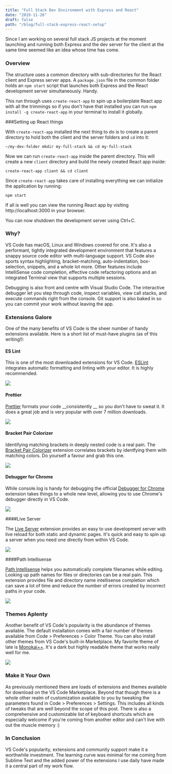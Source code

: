 ```yaml
---
title: "Full Stack Dev Environment with Express and React"
date: "2019-11-26"
draft: false
path: "/blog/full-stack-express-react-setup"
---
```


Since I am working on several full stack JS projects at the moment launching and running both Express and the dev server for the client at the same time seemed like an idea whose time has come.

### Overview

The structure uses a common directory with sub-directories for the React client and Express server apps. A `package.json` file in the common folder holds an `npm start` script that launches both Express and the React development server simultaneously. Handy.

This run through uses `create-react-app` to spin up a boilerplate React app with all the trimmings so if you don't have that installed you can run `npm install -g create-react-app` in your terminal to install it globally. 

###Setting up React things

With `create-react-app` installed the next thing to do is to create a parent directory to hold both the client and the server folders and `cd` into it:

```
~/my-dev-folder mkdir my-full-stack && cd my-full-stack
```

Now we can run `create-react-app` inside the parent directory. This will create a new `client` directory and build the newly created React app inside:

```
create-react-app client && cd client
```

Since `create-react-app` takes care of installing everything we can initialize the application by running:

```
npm start
```

If all is well you can view the running React app by visiting http://localhost:3000 in your browser. 



You can now shutdown the development server using Ctrl+C.

### Why?

VS Code has macOS, Linux and Windows covered for one. It's also a performant, tightly integrated development environment that features a snappy source code editor with multi-language support. VS Code also sports syntax highlighting, bracket-matching, auto-indentation, box-selection, snippets, and a whole lot more. Other features include  IntelliSense code completion, effective code refactoring options and an integrated Terminal view that supports multiple sessions.

Debugging is also front and centre with Visual Studio Code. The interactive debugger let you step through code, inspect variables, view call stacks, and execute commands right from the console. Git support is also baked in so you can commit your work without leaving the app. 

### Extensions Galore

One of the many benefits of VS Code is the sheer number of handy extensions available. Here is a short list of must-have plugins (as of this writing!):

#### ES Lint

This is one of the most downloaded extensions for VS Code. [ESLint](https://marketplace.visualstudio.com/items?itemName=dbaeumer.vscode-eslint) integrates automatic formatting and linting with your editor. It is highly recommended.

![](./es-lint.png)

#### Prettier

[Prettier](https://marketplace.visualstudio.com/items?itemName=esbenp.prettier-vscode) formats your code __consistently __ so you don’t have to sweat it. It does a great job and is very popular with over 7 million downloads.

![](./prettier.png)

#### Bracket Pair Colorizer

Identifying matching brackets in deeply nested code is a real pain. The [Bracket Pair Colorizer](https://marketplace.visualstudio.com/items?itemName=CoenraadS.bracket-pair-colorizer) extension correlates  brackets by identfying them with matching colors. Do yourself a favour and grab this one.

![](./bracket-pair-colourizer.png)

#### Debugger for Chrome

While console.log is handy for debugging the official [Debugger for Chrome](https://marketplace.visualstudio.com/items?itemName=msjsdiag.debugger-for-chrome) extension takes things to a whole new level, allowing you to use Chrome's debugger directly in VS Code.

![](./chrome-debugger.png)

####Live Server

The [Live Server](https://marketplace.visualstudio.com/items?itemName=ritwickdey.LiveServer) extension provides an easy to use development server with live reload for both static and dynamic pages. It's quick and easy to spin up a server when you need one directly from within VS Code.

![](./live-server.png)

####Path Intellisense

[Path Intellisense](https://marketplace.visualstudio.com/items?itemName=christian-kohler.path-intellisense) helps you automatically complete filenames while editing. Looking up path names for files or directories can be a real pain. This extension provides file and directory name intellisense completion which can save a lot of time and reduce the number of errors created by incorrect paths in your code.

![](./path-intellisense.png)

### Themes Aplenty

Another benefit of VS Code's popularity is the abundance of themes available. The default installation comes with a fair number of themes available from Code > Preferences > Color Theme. You can also install other themes from VS Code's built-in Marketplace. My favorite theme of late is [Monokai++](https://marketplace.visualstudio.com/items?itemName=dcasella.monokai-plusplus). It's a dark but highly readable theme that works really well for me.

![](./monokai.png)

### Make it Your Own 

As previously mentioned there are loads of extensions and themes available for download on the VS Code Marketplace. Beyond that though there is a whole other realm of customization available to you by tweaking the parameters found in Code > Preferences > Settings. This includes all kinds of tweaks that are well beyond the scope of this post. There is also a comprehensive and customizable list of keyboard shortcuts which are especially welcome if you're coming from another editor and can't live with out the muscle memory :)

### In Conclusion 

VS Code's popularity, extensions and community support make it a worthwhile investment. The learning curve was minimal for me coming from Sublime Text and the added power of the extensions I use daily have made it a central part of my work flow.